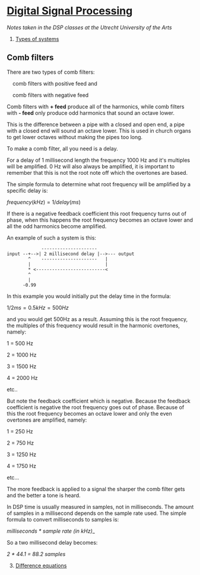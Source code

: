 # [Digital Signal Processing](index.md)

*Notes taken in the DSP classes at the Utrecht University of the Arts*

1. [Types of systems](types_of_systems.md)

## Comb filters

There are two types of comb filters:

    comb filters with positive feed and

    comb filters with negative feed

Comb filters with **+ feed** produce all of the harmonics, while comb filters with **- feed** only produce odd harmonics that sound an octave lower.

This is the difference between a pipe with a closed and open end, a pipe with a closed end will sound an octave lower. This is used in church organs to get lower octaves without making the pipes too long.

To make a comb filter, all you need is a delay.

For a delay of 1 millisecond length the frequency 1000 Hz and it's multiples will be amplified. 0 Hz will also always be amplified, it is important to remember that this is not the root note off which the overtones are based.

The simple formula to determine what root frequency will be amplified by a specific delay is:

$`frequency(kHz) = 1/delay(ms)`$

If there is a negative feedback coefficient this root frequency turns out of phase, when this happens the root frequency becomes an octave lower and all the odd harmonics become amplified.

An example of such a system is this:

```
             ---------------------
input --+-->| 2 millisecond delay |-->--- output
        ^    ---------------------   |
        |                            |
        * <--------------------------<
        ^
        |
      -0.99
```

In this example you would initially put the delay time in the formula:

$`1/2ms = 0.5kHz = 500Hz`$

and you would get 500Hz as a result. Assuming this is the root frequency, the multiples of this frequency would result in the harmonic overtones, namely:

1 = 500 Hz

2 = 1000 Hz

3 = 1500 Hz

4 = 2000 Hz

etc..

But note the feedback coefficient which is negative. Because the feedback coefficient is negative the root frequency goes out of phase. Because of this the root frequency becomes an octave lower and only the even overtones are amplified, namely:

1 = 250 Hz

2 = 750 Hz

3 = 1250 Hz

4 = 1750 Hz

etc...

The more feedback is applied to a signal the sharper the comb filter gets and the better a tone is heard.

In DSP time is usually measured in samples, not in milliseconds. The amount of samples in a millisecond depends on the sample rate used. The simple formula to convert milliseconds to samples is:

_milliseconds * sample rate (in kHz)__

So a two millisecond delay becomes:

_2 * 44.1 = 88.2 samples_

3. [Difference equations](difference_equations.md)
